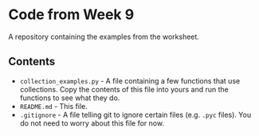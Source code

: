 # Code from Week 9

A repository containing the examples from the worksheet.

## Contents

- `collection_examples.py` - A file containing a few functions that use collections.
  Copy the contents of this file into yours and run the functions to see what they do.
- `README.md` - This file.
- `.gitignore` - A file telling git to ignore certain files (e.g. `.pyc` files).
  You do not need to worry about this file for now.
